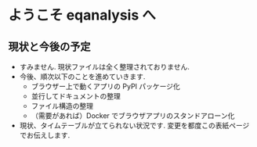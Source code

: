 # ようこそ eqanalysis へ

## 現状と今後の予定

* すみません. 現状ファイルは全く整理されておりません.
* 今後、順次以下のことを進めていきます.
  * ブラウザー上で動くアプリの PyPI パッケージ化
  * 並行してドキュメントの整理
  * ファイル構造の整理
  * （需要があれば）Docker でブラウザアプリのスタンドアローン化
* 現状、タイムテーブルが立てられない状況です. 変更を都度この表紙ページでお伝えします.
  
